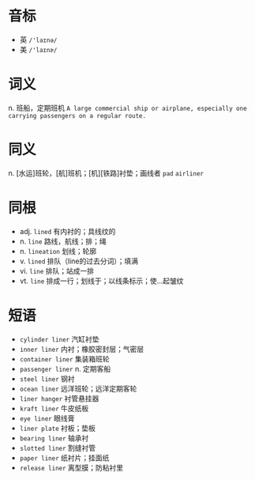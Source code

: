 # 音标

- 英 `/'laɪnə/`
- 美 `/'laɪnɚ/`

# 词义

n. 班船，定期班机
`A large commercial ship or airplane, especially one carrying passengers on a regular route.`

# 同义

n. [水运]班轮，[航]班机；[机][铁路]衬垫；画线者
`pad` `airliner`

# 同根

- adj. `lined` 有内衬的；具线纹的
- n. `line` 路线，航线；排；绳
- n. `lineation` 划线；轮廓
- v. `lined` 排队（line的过去分词）；填满
- vi. `line` 排队；站成一排
- vt. `line` 排成一行；划线于；以线条标示；使…起皱纹

# 短语

- `cylinder liner` 汽缸衬垫
- `inner liner` 内衬；橡胶密封层；气密层
- `container liner` 集装箱班轮
- `passenger liner` n. 定期客船
- `steel liner` 钢衬
- `ocean liner` 远洋班轮；远洋定期客轮
- `liner hanger` 衬管悬挂器
- `kraft liner` 牛皮纸板
- `eye liner` 眼线膏
- `liner plate` 衬板；垫板
- `bearing liner` 轴承衬
- `slotted liner` 割缝衬管
- `paper liner` 纸衬片；挂面纸
- `release liner` 离型膜；防粘衬里

